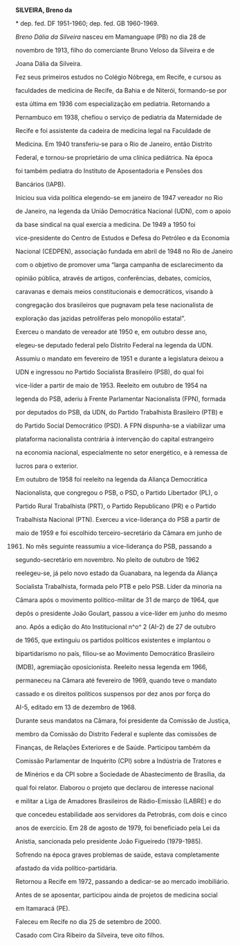 **SILVEIRA, Breno da**



\* dep. fed. DF 1951-1960; dep. fed. GB 1960-1969.



*Breno Dália da Silveira* nasceu em Mamanguape (PB) no dia 28 de

novembro de 1913, filho do comerciante Bruno Veloso da Silveira e de

Joana Dália da Silveira.



Fez seus primeiros estudos no Colégio Nóbrega, em Recife, e cursou as

faculdades de medicina de Recife, da Bahia e de Niterói, formando-se por

esta última em 1936 com especialização em pediatria. Retornando a

Pernambuco em 1938, chefiou o serviço de pediatria da Maternidade de

Recife e foi assistente da cadeira de medicina legal na Faculdade de

Medicina. Em 1940 transferiu-se para o Rio de Janeiro, então Distrito

Federal, e tornou-se proprietário de uma clínica pediátrica. Na época

foi também pediatra do Instituto de Aposentadoria e Pensões dos

Bancários (IAPB).



Iniciou sua vida política elegendo-se em janeiro de 1947 vereador no Rio

de Janeiro, na legenda da União Democrática Nacional (UDN), com o apoio

da base sindical na qual exercia a medicina. De 1949 a 1950 foi

vice-presidente do Centro de Estudos e Defesa do Petróleo e da Economia

Nacional (CEDPEN), associação fundada em abril de 1948 no Rio de Janeiro

com o objetivo de promover uma “larga campanha de esclarecimento da

opinião pública, através de artigos, conferências, debates, comícios,

caravanas e demais meios constitucionais e democráticos, visando à

congregação dos brasileiros que pugnavam pela tese nacionalista de

exploração das jazidas petrolíferas pelo monopólio estatal”.



Exerceu o mandato de vereador até 1950 e, em outubro desse ano,

elegeu-se deputado federal pelo Distrito Federal na legenda da UDN.

Assumiu o mandato em fevereiro de 1951 e durante a legislatura deixou a

UDN e ingressou no Partido Socialista Brasileiro (PSB), do qual foi

vice-líder a partir de maio de 1953. Reeleito em outubro de 1954 na

legenda do PSB, aderiu à Frente Parlamentar Nacionalista (FPN), formada

por deputados do PSB, da UDN, do Partido Trabalhista Brasileiro (PTB) e

do Partido Social Democrático (PSD). A FPN dispunha-se a viabilizar uma

plataforma nacionalista contrária à intervenção do capital estrangeiro

na economia nacional, especialmente no setor energético, e à remessa de

lucros para o exterior.



Em outubro de 1958 foi reeleito na legenda da Aliança Democrática

Nacionalista, que congregou o PSB, o PSD, o Partido Libertador (PL), o

Partido Rural Trabalhista (PRT), o Partido Republicano (PR) e o Partido

Trabalhista Nacional (PTN). Exerceu a vice-liderança do PSB a partir de

maio de 1959 e foi escolhido terceiro-secretário da Câmara em junho de

1961. No mês seguinte reassumiu a vice-liderança do PSB, passando a

segundo-secretário em novembro. No pleito de outubro de 1962

reelegeu-se, já pelo novo estado da Guanabara, na legenda da Aliança

Socialista Trabalhista, formada pelo PTB e pelo PSB. Líder da minoria na

Câmara após o movimento político-militar de 31 de março de 1964, que

depôs o presidente João Goulart, passou a vice-líder em junho do mesmo

ano. Após a edição do Ato Institucional n^o^ 2 (AI-2) de 27 de outubro

de 1965, que extinguiu os partidos políticos existentes e implantou o

bipartidarismo no país, filiou-se ao Movimento Democrático Brasileiro

(MDB), agremiação oposicionista. Reeleito nessa legenda em 1966,

permaneceu na Câmara até fevereiro de 1969, quando teve o mandato

cassado e os direitos políticos suspensos por dez anos por força do

AI-5, editado em 13 de dezembro de 1968.



Durante seus mandatos na Câmara, foi presidente da Comissão de Justiça,

membro da Comissão do Distrito Federal e suplente das comissões de

Finanças, de Relações Exteriores e de Saúde. Participou também da

Comissão Parlamentar de Inquérito (CPI) sobre a Indústria de Tratores e

de Minérios e da CPI sobre a Sociedade de Abastecimento de Brasília, da

qual foi relator. Elaborou o projeto que declarou de interesse nacional

e militar a Liga de Amadores Brasileiros de Rádio-Emissão (LABRE) e do

que concedeu estabilidade aos servidores da Petrobrás, com dois e cinco

anos de exercício. Em 28 de agosto de 1979, foi beneficiado pela Lei da

Anistia, sancionada pelo presidente João Figueiredo (1979-1985).

Sofrendo na época graves problemas de saúde, estava completamente

afastado da vida político-partidária.



Retornou a Recife em 1972, passando a dedicar-se ao mercado imobiliário.

Antes de se aposentar, participou ainda de projetos de medicina social

em Itamaracá (PE).



Faleceu em Recife no dia 25 de setembro de 2000.



Casado com Cira Ribeiro da Silveira, teve oito filhos.



